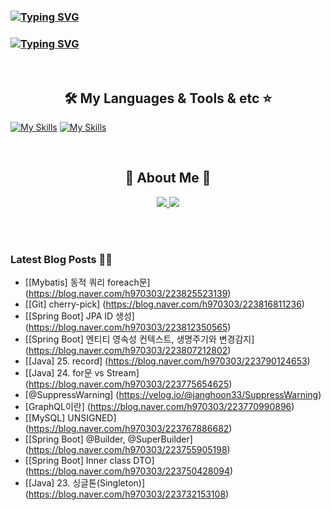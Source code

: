 
### [![Typing SVG](https://readme-typing-svg.demolab.com?font=Fira+Code&weight=600&pause=1000&width=435&lines=Hi+I'm+Janghoon%2C+Nice+to+see+u+%F0%9F%91%8B)](https://git.io/typing-svg)

### [![Typing SVG](https://readme-typing-svg.demolab.com?font=Fira+Code&weight=600&pause=1000&color=A95EF7&width=435&lines=I'm+Back-End+Developer+)](https://git.io/typing-svg)
<br>
<h2 align="center"> 🛠️ My Languages & Tools & etc ⭐</h2>

<p align="center">
  
  [![My Skills](https://skillicons.dev/icons?i=spring,java,vue,react,js,py&theme=light)](https://skillicons.dev)
  [![My Skills](https://skillicons.dev/icons?i=aws,github,git,mysql,idea,notion,gradle,postman&theme=light)](https://skillicons.dev)
</p>
<br>
<h2 align="center"> 🐶 About Me 🐻 </h2>

<p align="center">
  <a href="https://blog.naver.com/h970303">
    <img src="https://img.shields.io/badge/ My blog-03C75A?style=flat-square&logo=Naver&logoColor=white&link=https://blog.naver.com/h970303"/>
  </a>  
  <a href="https://www.notion.so/b2c5191c870646589bed49963bf68f5e">
    <img src="https://img.shields.io/badge/Notion-000000?style=flat-square&logo=Notion&logoColor=white&link=https://www.notion.so/Janghoon-s-page-ee84d4dd9b6343a6a4c585d03a914d56"/>
  </a>
</p>
<br>

<br>

### Latest Blog Posts 🧑‍💻
- [[Mybatis] 동적 쿼리 foreach문] (https://blog.naver.com/h970303/223825523139)
- [[Git] cherry-pick] (https://blog.naver.com/h970303/223816811236)
- [[Spring Boot] JPA ID 생성] (https://blog.naver.com/h970303/223812350565)
- [[Spring Boot] 엔티티 영속성 컨텍스트, 생명주기와 변경감지] (https://blog.naver.com/h970303/223807212802)
- [[Java] 25. record] (https://blog.naver.com/h970303/223790124653)
- [[Java] 24. for문 vs Stream] (https://blog.naver.com/h970303/223775654625)
- [@SuppressWarning] (https://velog.io/@janghoon33/SuppressWarning)
- [GraphQL이란] (https://blog.naver.com/h970303/223770990896)
- [[MySQL] UNSIGNED] (https://blog.naver.com/h970303/223767886682)
- [[Spring Boot] @Builder, @SuperBuilder] (https://blog.naver.com/h970303/223755905198)
- [[Spring Boot] Inner class DTO] (https://blog.naver.com/h970303/223750428094)
- [[Java] 23. 싱글톤(Singleton)] (https://blog.naver.com/h970303/223732153108)
